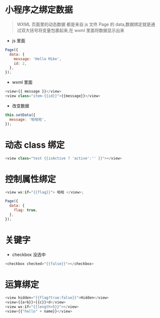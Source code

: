 # 小程序之绑定数据

> WXML 页面里的动态数据 都是来自 js 文件 Page 的 data,数据绑定就是通过双大括号将变量包裹起来,在 wxml 里面将数据显示出来

- js 里面

```javascript
Page({
  data: {
    message: 'Hello Mike',
    id: 2,
  },
});
```

- wxml 里面

```javascript
<view>{{ message }}</view>
<view class="item-{{id}}">{{message}}</view>
```

- 改变数据

```javascript
this.setData({
  message: '哈哈哈',
});
```

# 动态 class 绑定

```javascript
<view class="test {{isActive ? 'active':'' }}"></view>
```

# 控制属性绑定

```javascript
<view wx:if="{{flag}}"> 哈哈 </view>;

Page({
  data: {
    flag: true,
  },
});
```

# 关键字

- checkbox 没选中

```javascript
<checkbox checked="{{false}}"></checkbox>
```

# 运算绑定

```javascript
<view hidden="{{flag?true:false}}">Hidden</view>
<view>{{a+b}}+{{c}}+d</view>
<view wx:if="{{length>5}}"></view>
<view>{{"hello" + name}}</view>
```

